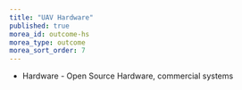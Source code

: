 ```yaml
---
title: "UAV Hardware"
published: true
morea_id: outcome-hs
morea_type: outcome
morea_sort_order: 7
---
```


* Hardware - Open Source Hardware, commercial systems

